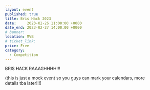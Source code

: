 ```yaml
---
layout: event
published: true
title: Bris Hack 2023
date:     2023-02-26 11:00:00 +0000
date_end: 2023-02-27 14:00:00 +0000
# banner: 
location: MVB
# ticket_link:
price: Free
category:
  - Competition
---
```


BRIS HACK RAAAGHHHH!!!

(this is just a mock event so you guys can mark your calendars, more details tba later!!!)
